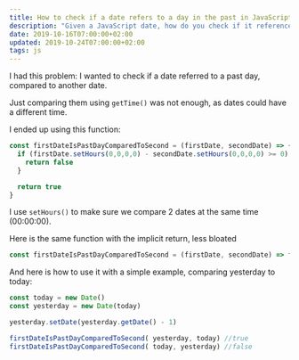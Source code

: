 ```yaml
---
title: How to check if a date refers to a day in the past in JavaScript
description: "Given a JavaScript date, how do you check if it references a day in the past?"
date: 2019-10-16T07:00:00+02:00
updated: 2019-10-24T07:00:00+02:00
tags: js
---
```


I had this problem: I wanted to check if a date referred to a past day, compared to another date.

Just comparing them using `getTime()` was not enough, as dates could have a different time.

I ended up using this function:

```js
const firstDateIsPastDayComparedToSecond = (firstDate, secondDate) => {
  if (firstDate.setHours(0,0,0,0) - secondDate.setHours(0,0,0,0) >= 0) { //first date is in future, or it is today
    return false
  }

  return true
}
```

I use `setHours()` to make sure we compare 2 dates at the same time (00:00:00).

Here is the same function with the implicit return, less bloated

```js
const firstDateIsPastDayComparedToSecond = (firstDate, secondDate) => firstDate.setHours(0,0,0,0) - secondDate.setHours(0,0,0,0) < 0
```

And here is how to use it with a simple example, comparing yesterday to today:

```js
const today = new Date()
const yesterday = new Date(today)

yesterday.setDate(yesterday.getDate() - 1)

firstDateIsPastDayComparedToSecond( yesterday, today) //true
firstDateIsPastDayComparedToSecond( today, yesterday) //false
```